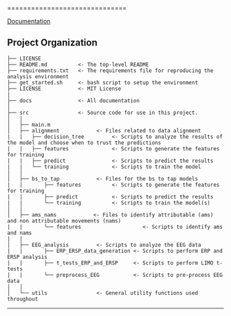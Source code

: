 
==============================

[Documentation](docs/_build/html)

Project Organization
------------

    ├── LICENSE
    ├── README.md          <- The top-level README
    ├── requirements.txt   <- The requirements file for reproducing the analysis environment
    ├── get_started.sh     <- bash script to setup the environment
    ├── LICENSE            <- MIT License
    |
    ├── docs               <- All documentation
    │
    ├── src                <- Source code for use in this project.
    │   │
    │   ├── main.m
    │   ├── alignment            <- Files related to data alignment
    |   |   ├── decision_tree         <- Scripts to analyze the results of the model and choose when to trust the predictions
    |   |   ├── features              <- Scripts to generate the features for training
    |   |   ├── predict               <- Scripts to predict the results
    |   |   └── training              <- Scripts to train the model
    │   │
    │   ├── bs_to_tap            <- Files for the bs to tap models
    |   |       ├── features          <- Scripts to generate the features for training
    |   |       ├── predict           <- Scripts to predict the results
    |   |       └── training          <- Scripts to train the model(s)
    │   │
    │   ├── ams_nams            <- Files to identify attributable (ams) and non attributable movements (nams)
    |   |       └── features                    <- Scripts to identify ams and nams
    |   |
    │   ├── EEG_analysis         <- Scripts to analyze the EEG data
    |   |       ├── ERP_ERSP_data_generation <- Scripts to perform ERP and ERSP analysis
    |   |       ├── t_tests_ERP_and_ERSP     <- Scripts to perform LIMO t-tests
    |   |       └── preprocess_EEG           <- Scripts to pre-process EEG data 
    │   │
    │   └── utils                <- General utility functions used throughout


--------
